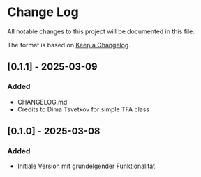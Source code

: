 # Change Log
All notable changes to this project will be documented in this file.
 
The format is based on [Keep a Changelog](http://keepachangelog.com/).


## [0.1.1] - 2025-03-09 

### Added
- CHANGELOG.md
- Credits to Dima Tsvetkov for simple TFA class


## [0.1.0] - 2025-03-08
 
### Added

- Initiale Version mit grundelgender Funktionalität
